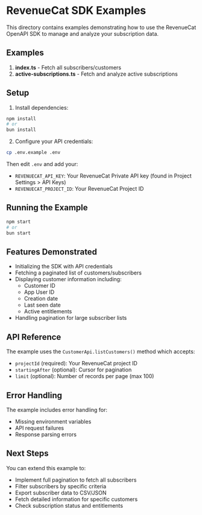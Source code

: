# RevenueCat SDK Examples

This directory contains examples demonstrating how to use the RevenueCat OpenAPI SDK to manage and analyze your subscription data.

## Examples

1. **index.ts** - Fetch all subscribers/customers
2. **active-subscriptions.ts** - Fetch and analyze active subscriptions

## Setup

1. Install dependencies:
```bash
npm install
# or
bun install
```

2. Configure your API credentials:
```bash
cp .env.example .env
```

Then edit `.env` and add your:
- `REVENUECAT_API_KEY`: Your RevenueCat Private API key (found in Project Settings > API Keys)
- `REVENUECAT_PROJECT_ID`: Your RevenueCat Project ID

## Running the Example

```bash
npm start
# or
bun start
```

## Features Demonstrated

- Initializing the SDK with API credentials
- Fetching a paginated list of customers/subscribers
- Displaying customer information including:
  - Customer ID
  - App User ID
  - Creation date
  - Last seen date
  - Active entitlements
- Handling pagination for large subscriber lists

## API Reference

The example uses the `CustomerApi.listCustomers()` method which accepts:
- `projectId` (required): Your RevenueCat project ID
- `startingAfter` (optional): Cursor for pagination
- `limit` (optional): Number of records per page (max 100)

## Error Handling

The example includes error handling for:
- Missing environment variables
- API request failures
- Response parsing errors

## Next Steps

You can extend this example to:
- Implement full pagination to fetch all subscribers
- Filter subscribers by specific criteria
- Export subscriber data to CSV/JSON
- Fetch detailed information for specific customers
- Check subscription status and entitlements
